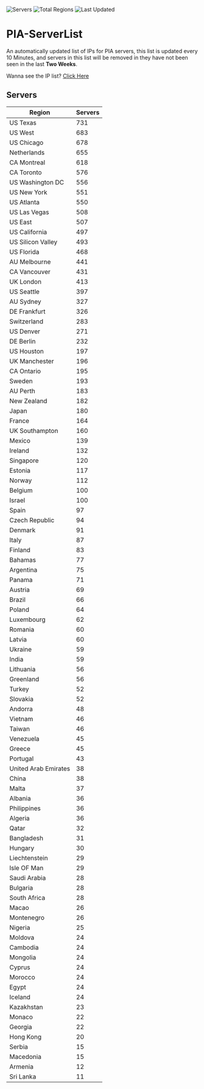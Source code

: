 ![Servers](https://img.shields.io/badge/Servers-16,166-darkgreen)
![Total Regions](https://img.shields.io/badge/Total_Regions-97-darkgreen)
![Last Updated](https://img.shields.io/badge/Last_Updated-November_2_2024_14:30_EDT-darkgreen)

# PIA-ServerList
An automatically updated list of IPs for PIA servers, this list is updated every 10 Minutes, and servers in this list will be removed in they have not been seen in the last **Two Weeks**.

Wanna see the IP list? [Click Here](./servers.json)

## Servers
| Region               | Servers |
|----------------------|---------|
| US Texas | 731 |
| US West | 683 |
| US Chicago | 678 |
| Netherlands | 655 |
| CA Montreal | 618 |
| CA Toronto | 576 |
| US Washington DC | 556 |
| US New York | 551 |
| US Atlanta | 550 |
| US Las Vegas | 508 |
| US East | 507 |
| US California | 497 |
| US Silicon Valley | 493 |
| US Florida | 468 |
| AU Melbourne | 441 |
| CA Vancouver | 431 |
| UK London | 413 |
| US Seattle | 397 |
| AU Sydney | 327 |
| DE Frankfurt | 326 |
| Switzerland | 283 |
| US Denver | 271 |
| DE Berlin | 232 |
| US Houston | 197 |
| UK Manchester | 196 |
| CA Ontario | 195 |
| Sweden | 193 |
| AU Perth | 183 |
| New Zealand | 182 |
| Japan | 180 |
| France | 164 |
| UK Southampton | 160 |
| Mexico | 139 |
| Ireland | 132 |
| Singapore | 120 |
| Estonia | 117 |
| Norway | 112 |
| Belgium | 100 |
| Israel | 100 |
| Spain | 97 |
| Czech Republic | 94 |
| Denmark | 91 |
| Italy | 87 |
| Finland | 83 |
| Bahamas | 77 |
| Argentina | 75 |
| Panama | 71 |
| Austria | 69 |
| Brazil | 66 |
| Poland | 64 |
| Luxembourg | 62 |
| Romania | 60 |
| Latvia | 60 |
| Ukraine | 59 |
| India | 59 |
| Lithuania | 56 |
| Greenland | 56 |
| Turkey | 52 |
| Slovakia | 52 |
| Andorra | 48 |
| Vietnam | 46 |
| Taiwan | 46 |
| Venezuela | 45 |
| Greece | 45 |
| Portugal | 43 |
| United Arab Emirates | 38 |
| China | 38 |
| Malta | 37 |
| Albania | 36 |
| Philippines | 36 |
| Algeria | 36 |
| Qatar | 32 |
| Bangladesh | 31 |
| Hungary | 30 |
| Liechtenstein | 29 |
| Isle OF Man | 29 |
| Saudi Arabia | 28 |
| Bulgaria | 28 |
| South Africa | 28 |
| Macao | 26 |
| Montenegro | 26 |
| Nigeria | 25 |
| Moldova | 24 |
| Cambodia | 24 |
| Mongolia | 24 |
| Cyprus | 24 |
| Morocco | 24 |
| Egypt | 24 |
| Iceland | 24 |
| Kazakhstan | 23 |
| Monaco | 22 |
| Georgia | 22 |
| Hong Kong | 20 |
| Serbia | 15 |
| Macedonia | 15 |
| Armenia | 12 |
| Sri Lanka | 11 |